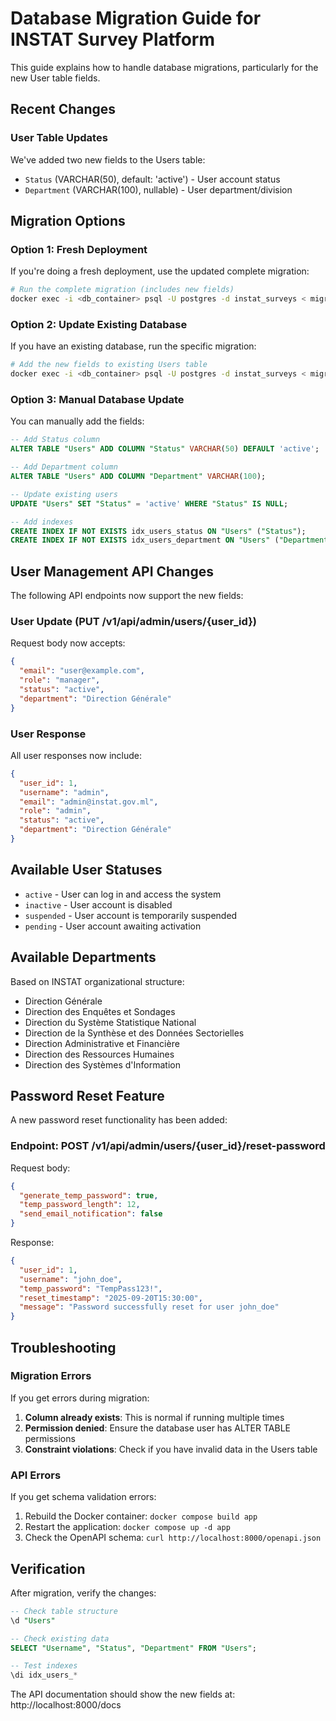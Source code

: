 # Database Migration Guide for INSTAT Survey Platform

This guide explains how to handle database migrations, particularly for the new User table fields.

## Recent Changes

### User Table Updates
We've added two new fields to the Users table:
- `Status` (VARCHAR(50), default: 'active') - User account status
- `Department` (VARCHAR(100), nullable) - User department/division

## Migration Options

### Option 1: Fresh Deployment
If you're doing a fresh deployment, use the updated complete migration:
```bash
# Run the complete migration (includes new fields)
docker exec -i <db_container> psql -U postgres -d instat_surveys < migrations/complete_instat_platform_migration.sql
```

### Option 2: Update Existing Database
If you have an existing database, run the specific migration:
```bash
# Add the new fields to existing Users table
docker exec -i <db_container> psql -U postgres -d instat_surveys < migrations/add_user_status_department_fields.sql
```

### Option 3: Manual Database Update
You can manually add the fields:
```sql
-- Add Status column
ALTER TABLE "Users" ADD COLUMN "Status" VARCHAR(50) DEFAULT 'active';

-- Add Department column  
ALTER TABLE "Users" ADD COLUMN "Department" VARCHAR(100);

-- Update existing users
UPDATE "Users" SET "Status" = 'active' WHERE "Status" IS NULL;

-- Add indexes
CREATE INDEX IF NOT EXISTS idx_users_status ON "Users" ("Status");
CREATE INDEX IF NOT EXISTS idx_users_department ON "Users" ("Department");
```

## User Management API Changes

The following API endpoints now support the new fields:

### User Update (PUT /v1/api/admin/users/{user_id})
Request body now accepts:
```json
{
  "email": "user@example.com",
  "role": "manager", 
  "status": "active",
  "department": "Direction Générale"
}
```

### User Response
All user responses now include:
```json
{
  "user_id": 1,
  "username": "admin",
  "email": "admin@instat.gov.ml",
  "role": "admin",
  "status": "active",
  "department": "Direction Générale"
}
```

## Available User Statuses
- `active` - User can log in and access the system
- `inactive` - User account is disabled
- `suspended` - User account is temporarily suspended
- `pending` - User account awaiting activation

## Available Departments
Based on INSTAT organizational structure:
- Direction Générale
- Direction des Enquêtes et Sondages
- Direction du Système Statistique National
- Direction de la Synthèse et des Données Sectorielles
- Direction Administrative et Financière
- Direction des Ressources Humaines
- Direction des Systèmes d'Information

## Password Reset Feature

A new password reset functionality has been added:

### Endpoint: POST /v1/api/admin/users/{user_id}/reset-password

Request body:
```json
{
  "generate_temp_password": true,
  "temp_password_length": 12,
  "send_email_notification": false
}
```

Response:
```json
{
  "user_id": 1,
  "username": "john_doe",
  "temp_password": "TempPass123!",
  "reset_timestamp": "2025-09-20T15:30:00",
  "message": "Password successfully reset for user john_doe"
}
```

## Troubleshooting

### Migration Errors
If you get errors during migration:

1. **Column already exists**: This is normal if running multiple times
2. **Permission denied**: Ensure the database user has ALTER TABLE permissions
3. **Constraint violations**: Check if you have invalid data in the Users table

### API Errors
If you get schema validation errors:
1. Rebuild the Docker container: `docker compose build app`
2. Restart the application: `docker compose up -d app`
3. Check the OpenAPI schema: `curl http://localhost:8000/openapi.json`

## Verification

After migration, verify the changes:

```sql
-- Check table structure
\d "Users"

-- Check existing data
SELECT "Username", "Status", "Department" FROM "Users";

-- Test indexes
\di idx_users_*
```

The API documentation should show the new fields at: http://localhost:8000/docs